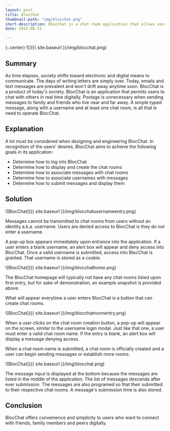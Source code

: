 ```yaml
---
layout: post
title: BlocChat
thumbnail-path: "img/blocchat.png"
short-description: BlocChat is a chat room application that allows users to submit electronic messages.
date: 2015-08-31

---
```


{:.center}
![]({{ site.baseurl }}/img/blocchat.png)

## Summary

As time elapses, society shifts toward electronic and digital means to communicate. The days of writing letters are simply over. Today, emails and text messages are prevalent and won't drift away anytime soon. BlocChat is a product of today's society. BlocChat is an application that permits users to chat with others in real time digitally. Postage is unnecessary when sending messages to family and friends who live near and far away. A simple typed message, along with a username and at least one chat room, is all that is need to operate BlocChat.

## Explanation

A lot must be considered when designing and engineering BlocChat. In recognition of the users' desires, BlocChat aims to achieve the following goals in its application: 

- Determine how to log into BlocChat
- Determine how to display and create the chat rooms
- Determine how to associate messages with chat rooms 
- Determine how to associate usernames with messages
- Determine how to submit messages and display them 

## Solution 

![BlocChat]({{ site.baseurl }}/img/blocchatusernameentry.png)

Messages cannot be transmitted to chat rooms from users without an identity a.k.a. username. Users are denied access to BlocChat is they do not enter a username. 

A pop-up box appears immediately upon entrance into the application. If a user enters a blank username, an alert box will appear and deny access into BlocChat. Once a valid username is submitted, access into BlocChat is granted. That username is stored as a cookie.

![BlocChat]({{ site.baseurl }}/img/blocchathome.png)

The BlocChat homepage will typically not have any chat rooms listed upon first entry, but for sake of demonstration, an example snapshot is provided above.

What will appear everytime a user enters BlocChat is a button that can create chat rooms. 

![BlocChat]({{ site.baseurl }}/img/blocchatroomentry.png)

When a user clicks on the chat room creation button, a pop-up will appear on the screen, similar to the username login modal. Just like that one, a user must enter a valid chat room name. If the entry is blank, an alert box will display a message denying access.

When a chat room name is submitted, a chat room is officially created and a user can begin sending messages or establish more rooms.

![BlocChat]({{ site.baseurl }}/img/blocchat.png)

The message input is displayed at the bottom because the messages are listed in the middle of the application. The list of messages descends after ever submission. The messages are also programed so that their submitted to their respective chat rooms. A message's submission time is also stored.

## Conclusion

BlocChat offers convenience and simplicity to users who want to connect with friends, family members and peers digitally.
